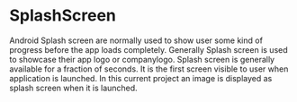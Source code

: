 # SplashScreen
Android Splash screen are normally used to show user some kind of progress before the app loads completely.
Generally Splash screen is used to showcase their app logo or companylogo.
Splash screen is generally available for a fraction of seconds.
It is the first screen visible to user when application is launched.
In this current project an image is displayed as splash screen when it is launched.
